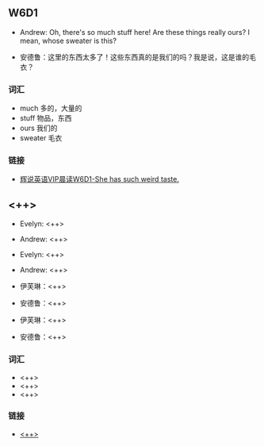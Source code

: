 ## W6D1

- Andrew: Oh, there's so much stuff here! Are these things really ours? I mean, whose sweater is this?

- 安德鲁：这里的东西太多了！这些东西真的是我们的吗？我是说，这是谁的毛衣？

### 词汇

- much 多的，大量的
- stuff 物品，东西
- ours 我们的
- sweater 毛衣

### 链接

- [辉说英语VIP晨读W6D1-She has such weird taste.](https://mp.weixin.qq.com/s/_cS2BdQQ3t4EfBQLAEtZfA)

## <++>

- Evelyn: <++>
- Andrew: <++>
- Evelyn: <++>
- Andrew: <++>

- 伊芙琳：<++>
- 安德鲁：<++>
- 伊芙琳：<++>
- 安德鲁：<++>


### 词汇

- <++>
- <++>
- <++>

### 链接

- [<++>](<++>)
